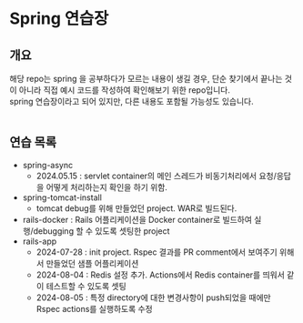 # Spring 연습장
## 개요
해당 repo는 spring 을 공부하다가 모르는 내용이 생길 경우, 단순 찾기에서 끝나는 것이 아니라 직접 예시 코드를 작성하여 확인해보기 위한 repo입니다.<br>
spring 연습장이라고 되어 있지만, 다른 내용도 포함될 가능성도 있습니다.<br>
<br>

## 연습 목록
- spring-async
  - 2024.05.15 : servlet container의 메인 스레드가 비동기처리에서 요청/응답을 어떻게 처리하는지 확인을 하기 위함.
- spring-tomcat-install
  - tomcat debug를 위해 만들었던 project. WAR로 빌드된다.
- rails-docker : Rails 어플리케이션을 Docker container로 빌드하여 실행/debugging 할 수 있도록 셋팅한 project
- rails-app
  - 2024-07-28 : init project. Rspec 결과를 PR comment에서 보여주기 위해서 만들었던 샘플 어플리케이션
  - 2024-08-04 : Redis 설정 추가. Actions에서 Redis container를 띄워서 같이 테스트할 수 있도록 셋팅
  - 2024-08-05 : 특정 directory에 대한 변경사항이 push되었을 때에만 Rspec actions를 실행하도록 수정

